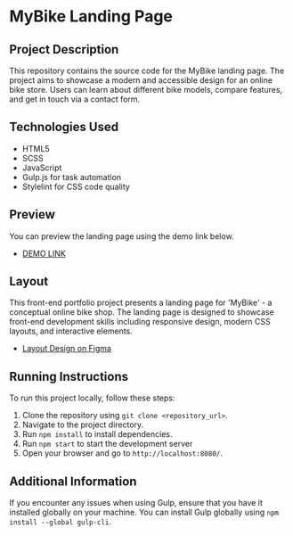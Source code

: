 # MyBike Landing Page

## Project Description

This repository contains the source code for the MyBike landing page. The project aims to showcase a modern and accessible design for an online bike store. Users can learn about different bike models, compare features, and get in touch via a contact form.

## Technologies Used

- HTML5
- SCSS
- JavaScript
- Gulp.js for task automation
- Stylelint for CSS code quality

## Preview

You can preview the landing page using the demo link below.

- [DEMO LINK](https://AndrewEdgers.github.io/MyBike-landing/)

## Layout

This front-end portfolio project presents a landing page for 'MyBike' - a conceptual online bike shop. The landing page is designed to showcase front-end development skills including responsive design, modern CSS layouts, and interactive elements.

- [Layout Design on Figma](https://www.figma.com/file/NZQAIydtHo5QkINyGLHNcq/BIKE-New-Version?node-id=0%3A1)

## Running Instructions

To run this project locally, follow these steps:

1. Clone the repository using `git clone <repository_url>`.
2. Navigate to the project directory.
3. Run `npm install` to install dependencies.
4. Run `npm start` to start the development server
5. Open your browser and go to `http://localhost:8080/`.

## Additional Information

If you encounter any issues when using Gulp, ensure that you have it installed globally on your machine. You can install Gulp globally using `npm install --global gulp-cli`.

